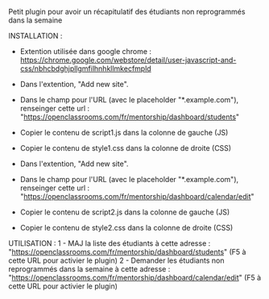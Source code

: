 Petit plugin pour avoir un récapitulatif des étudiants non reprogrammés dans la semaine

INSTALLATION :
- Extention utilisée dans google chrome : https://chrome.google.com/webstore/detail/user-javascript-and-css/nbhcbdghjpllgmfilhnhkllmkecfmpld
- Dans l'extention, "Add new site".

- Dans le champ pour l'URL (avec le placeholder "*.example.com"), renseinger cette url : "https://openclassrooms.com/fr/mentorship/dashboard/students"
- Copier le contenu de script1.js dans la colonne de gauche (JS)
- Copier le contenu de style1.css dans la colonne de droite (CSS)

- Dans l'extention, "Add new site".
- Dans le champ pour l'URL (avec le placeholder "*.example.com"), renseinger cette url : "https://openclassrooms.com/fr/mentorship/dashboard/calendar/edit"
- Copier le contenu de script2.js dans la colonne de gauche (JS)
- Copier le contenu de style2.css dans la colonne de droite (CSS)

UTILISATION :
1 - MAJ la liste des étudiants à cette adresse : "https://openclassrooms.com/fr/mentorship/dashboard/students" (F5 à cette URL pour activier le plugin)
2 - Demander les étudiants non reprogrammés dans la semaine à cette adresse : "https://openclassrooms.com/fr/mentorship/dashboard/calendar/edit" (F5 à cette URL pour activier le plugin)